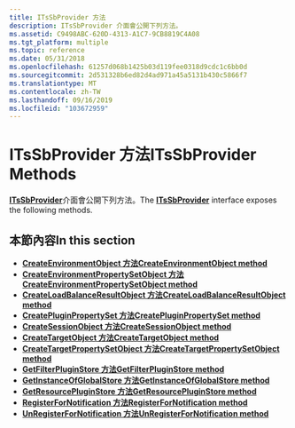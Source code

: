 ```yaml
---
title: ITsSbProvider 方法
description: ITsSbProvider 介面會公開下列方法。
ms.assetid: C9498ABC-620D-4313-A1C7-9CB8819C4A08
ms.tgt_platform: multiple
ms.topic: reference
ms.date: 05/31/2018
ms.openlocfilehash: 61257d068b1425b03d119fee0318d9cdc1c6bb0d
ms.sourcegitcommit: 2d531328b6ed82d4ad971a45a5131b430c5866f7
ms.translationtype: MT
ms.contentlocale: zh-TW
ms.lasthandoff: 09/16/2019
ms.locfileid: "103672959"
---
```

# <a name="itssbprovider-methods"></a><span data-ttu-id="5dadf-103">ITsSbProvider 方法</span><span class="sxs-lookup"><span data-stu-id="5dadf-103">ITsSbProvider Methods</span></span>

<span data-ttu-id="5dadf-104">[**ITsSbProvider**](/windows/desktop/api/sbtsv/nn-sbtsv-itssbprovider)介面會公開下列方法。</span><span class="sxs-lookup"><span data-stu-id="5dadf-104">The [**ITsSbProvider**](/windows/desktop/api/sbtsv/nn-sbtsv-itssbprovider) interface exposes the following methods.</span></span>

## <a name="in-this-section"></a><span data-ttu-id="5dadf-105">本節內容</span><span class="sxs-lookup"><span data-stu-id="5dadf-105">In this section</span></span>

-   [<span data-ttu-id="5dadf-106">**CreateEnvironmentObject 方法**</span><span class="sxs-lookup"><span data-stu-id="5dadf-106">**CreateEnvironmentObject method**</span></span>](/windows/desktop/api/sbtsv/nf-sbtsv-itssbprovider-createenvironmentobject)
-   [<span data-ttu-id="5dadf-107">**CreateEnvironmentPropertySetObject 方法**</span><span class="sxs-lookup"><span data-stu-id="5dadf-107">**CreateEnvironmentPropertySetObject method**</span></span>](/windows/desktop/api/sbtsv/nf-sbtsv-itssbprovider-createenvironmentpropertysetobject)
-   [<span data-ttu-id="5dadf-108">**CreateLoadBalanceResultObject 方法**</span><span class="sxs-lookup"><span data-stu-id="5dadf-108">**CreateLoadBalanceResultObject method**</span></span>](/windows/desktop/api/sbtsv/nf-sbtsv-itssbprovider-createloadbalanceresultobject)
-   [<span data-ttu-id="5dadf-109">**CreatePluginPropertySet 方法**</span><span class="sxs-lookup"><span data-stu-id="5dadf-109">**CreatePluginPropertySet method**</span></span>](/windows/desktop/api/sbtsv/nf-sbtsv-itssbprovider-createpluginpropertyset)
-   [<span data-ttu-id="5dadf-110">**CreateSessionObject 方法**</span><span class="sxs-lookup"><span data-stu-id="5dadf-110">**CreateSessionObject method**</span></span>](/windows/desktop/api/sbtsv/nf-sbtsv-itssbprovider-createsessionobject)
-   [<span data-ttu-id="5dadf-111">**CreateTargetObject 方法**</span><span class="sxs-lookup"><span data-stu-id="5dadf-111">**CreateTargetObject method**</span></span>](/windows/desktop/api/sbtsv/nf-sbtsv-itssbprovider-createtargetobject)
-   [<span data-ttu-id="5dadf-112">**CreateTargetPropertySetObject 方法**</span><span class="sxs-lookup"><span data-stu-id="5dadf-112">**CreateTargetPropertySetObject method**</span></span>](/windows/desktop/api/sbtsv/nf-sbtsv-itssbprovider-createtargetpropertysetobject)
-   [<span data-ttu-id="5dadf-113">**GetFilterPluginStore 方法**</span><span class="sxs-lookup"><span data-stu-id="5dadf-113">**GetFilterPluginStore method**</span></span>](/windows/desktop/api/sbtsv/nf-sbtsv-itssbprovider-getfilterpluginstore)
-   [<span data-ttu-id="5dadf-114">**GetInstanceOfGlobalStore 方法**</span><span class="sxs-lookup"><span data-stu-id="5dadf-114">**GetInstanceOfGlobalStore method**</span></span>](/windows/desktop/api/sbtsv/nf-sbtsv-itssbprovider-getinstanceofglobalstore)
-   [<span data-ttu-id="5dadf-115">**GetResourcePluginStore 方法**</span><span class="sxs-lookup"><span data-stu-id="5dadf-115">**GetResourcePluginStore method**</span></span>](/windows/desktop/api/sbtsv/nf-sbtsv-itssbprovider-getresourcepluginstore)
-   [<span data-ttu-id="5dadf-116">**RegisterForNotification 方法**</span><span class="sxs-lookup"><span data-stu-id="5dadf-116">**RegisterForNotification method**</span></span>](/windows/desktop/api/sbtsv/nf-sbtsv-itssbprovider-registerfornotification)
-   [<span data-ttu-id="5dadf-117">**UnRegisterForNotification 方法**</span><span class="sxs-lookup"><span data-stu-id="5dadf-117">**UnRegisterForNotification method**</span></span>](/windows/desktop/api/sbtsv/nf-sbtsv-itssbprovider-unregisterfornotification)

 

 




